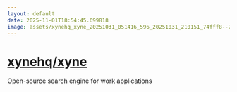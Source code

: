 ```yaml
---
layout: default
date: 2025-11-01T18:54:45.699818
image: assets/xynehq_xyne_20251031_051416_596_20251031_210151_74fff8--20251031T220207787--cropped.png
---
```


# [xynehq/xyne](https://github.com/xynehq/xyne/)

Open-source search engine for work applications
